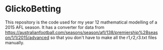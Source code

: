 # GlickoBetting

This repository is the code used for my year 12 mathematical modelling of a 2015 AFL season.
It has a converter for data from https://australianfootball.com/seasons/season/afl/138/premiership%2Bseason/1/1/2015/advanced so that you don't have to make all the r1,r2,r3.txt files manually. 
